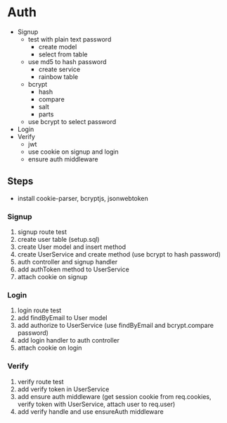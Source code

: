# Auth

* Signup
  * test with plain text password
    * create model
    * select from table
  * use md5 to hash password
    * create service
    * rainbow table
  * bcrypt
    * hash
    * compare
    * salt
    * parts
  * use bcrypt to select password
* Login
* Verify
  * jwt
  * use cookie on signup and login
  * ensure auth middleware

## Steps

* install cookie-parser, bcryptjs, jsonwebtoken

### Signup

1. signup route test
2. create user table (setup.sql)
3. create User model and insert method
4. create UserService and create method (use bcrypt to hash password)
5. auth controller and signup handler
6. add authToken method to UserService
7. attach cookie on signup

### Login

1. login route test
2. add findByEmail to User model
3. add authorize to UserService (use findByEmail and bcrypt.compare password)
4. add login handler to auth controller
5. attach cookie on login

### Verify

1. verify route test
2. add verify token in UserService
3. add ensure auth middleware (get session cookie from req.cookies, verify token with UserService, attach user to req.user)
4. add verify handle and use ensureAuth middleware
